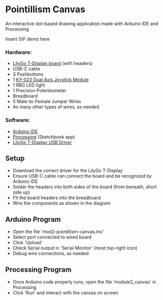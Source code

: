 # Pointillism Canvas
An interactive dot-based drawing application made with Arduino IDE and Processing

Insert GIF demo here

### Hardware:
- [LilyGo T-Display board](https://www.lilygo.cc/products/lilygo%C2%AE-ttgo-t-display-1-14-inch-lcd-esp32-control-board?srsltid=AfmBOor7mrm_vmfWB6wu8yITau-LUsnGRL8LQiT9-7cyLsRfz-yet-uV) (with headers)
- USB-C cable
- 3 Pushbuttons
- 1 [KY-023 Dual Axis Joystick Module](https://arduinomodules.info/ky-023-joystick-dual-axis-module/)
- 1 RBG LED light
- 1 Precision Potentiometer
- Breadboard
- 5 Male-to-Female Jumper Wires
- As many other types of wires, as needed

### Software:
- [Arduino IDE](https://www.arduino.cc/en/software)
- [Processing](https://processing.org/download) (Sketchbook app) 
- [LilyGo T-Display USB Driver](https://github.com/Xinyuan-LilyGO/TTGO-T-Display)
 
## Setup
- Download the correct driver for the LilyGo T-Display
- Ensure USB-C cable can connect the board and be recognized by Arduino IDE
- Solder the headers into both sides of the board (from beneath, short side up)
- Fit the board headers into the breadboard
- Wire the components as shown in the diagram
 
## Arduino Program
- Open the file 'mod2-pointillism-canvas.ino'
- Select port connected to wired board
- Click 'Upload'
- Check Serial output in 'Serial Monitor' (most top-right icon)
- Debug wire connections, as needed

## Processing Program
- Once Arduino code properly runs, open the file 'module2_canvas' in Processing
- Click 'Run' and interact with the canvas on screen
